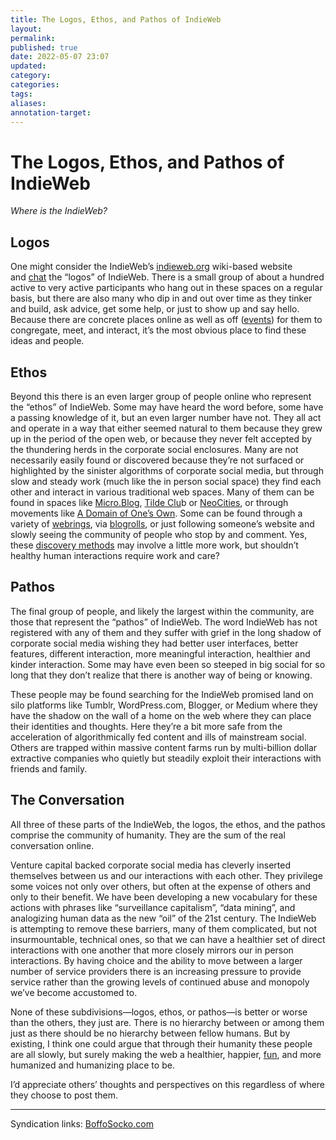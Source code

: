 ```yaml
---
title: The Logos, Ethos, and Pathos of IndieWeb
layout: 
permalink:
published: true
date: 2022-05-07 23:07
updated:
category: 
categories: 
tags: 
aliases: 
annotation-target:
---
```


# The Logos, Ethos, and Pathos of IndieWeb

_Where is the IndieWeb?_

## Logos

One might consider the IndieWeb’s [indieweb.org](https://indieweb.org/) wiki-based website and [chat](https://chat.indieweb.org/) the “logos” of IndieWeb. There is a small group of about a hundred active to very active participants who hang out in these spaces on a regular basis, but there are also many who dip in and out over time as they tinker and build, ask advice, get some help, or just to show up and say hello. Because there are concrete places online as well as off ([events](https://events.indieweb.org/)) for them to congregate, meet, and interact, it’s the most obvious place to find these ideas and people.

## Ethos

Beyond this there is an even larger group of people online who represent the “ethos” of IndieWeb. Some may have heard the word before, some have a passing knowledge of it, but an even larger number have not. They all act and operate in a way that either seemed natural to them because they grew up in the period of the open web, or because they never felt accepted by the thundering herds in the corporate social enclosures. Many are not necessarily easily found or discovered because they’re not surfaced or highlighted by the sinister algorithms of corporate social media, but through slow and steady work (much like the in person social space) they find each other and interact in various traditional web spaces. Many of them can be found in spaces like [Micro.Blog](https://micro.blog/), [Tilde Clu](http://tilde.club/)b or [NeoCities](https://neocities.org/), or through movements like [A Domain of One’s Own](https://indieweb.org/A_Domain_of_One%27s_Own). Some can be found through a variety of [webrings](https://indieweb.org/webring), via [blogrolls](https://indieweb.org/blogroll), or just following someone’s website and slowly seeing the community of people who stop by and comment. Yes, these [discovery methods](https://indieweb.org/discovery) may involve a little more work, but shouldn’t healthy human interactions require work and care?

## Pathos

The final group of people, and likely the largest within the community, are those that represent the “pathos” of IndieWeb. The word IndieWeb has not registered with any of them and they suffer with grief in the long shadow of corporate social media wishing they had better user interfaces, better features, different interaction, more meaningful interaction, healthier and kinder interaction. Some may have even been so steeped in big social for so long that they don’t realize that there is another way of being or knowing.

These people may be found searching for the IndieWeb promised land on silo platforms like Tumblr, WordPress.com, Blogger, or Medium where they have the shadow on the wall of a home on the web where they can place their identities and thoughts. Here they’re a bit more safe from the acceleration of algorithmically fed content and ills of mainstream social. Others are trapped within massive content farms run by multi-billion dollar extractive companies who quietly but steadily exploit their interactions with friends and family.

## The Conversation

All three of these parts of the IndieWeb, the logos, the ethos, and the pathos comprise the community of humanity. They are the sum of the real conversation online.

Venture capital backed corporate social media has cleverly inserted themselves between us and our interactions with each other. They privilege some voices not only over others, but often at the expense of others and only to their benefit. We have been developing a new vocabulary for these actions with phrases like “surveillance capitalism”, “data mining”, and analogizing human data as the new “oil” of the 21st century. The IndieWeb is attempting to remove these barriers, many of them complicated, but not insurmountable, technical ones, so that we can have a healthier set of direct interactions with one another that more closely mirrors our in person interactions. By having choice and the ability to move between a larger number of service providers there is an increasing pressure to provide service rather than the growing levels of continued abuse and monopoly we’ve become accustomed to.

None of these subdivisions—logos, ethos, or pathos—is better or worse than the others, they just are. There is no hierarchy between or among them just as there should be no hierarchy between fellow humans. But by existing, I think one could argue that through their humanity these people are all slowly, but surely making the web a healthier, happier, [fun](https://indieweb.org/fun), and more humanized and humanizing place to be.

I’d appreciate others’ thoughts and perspectives on this regardless of where they choose to post them.

---

Syndication links: [BoffoSocko.com](https://boffosocko.com/2022/05/09/the-logos-ethos-and-pathos-of-indieweb/)